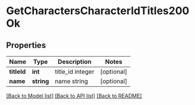 # GetCharactersCharacterIdTitles200Ok

## Properties
Name | Type | Description | Notes
------------ | ------------- | ------------- | -------------
**titleId** | **int** | title_id integer | [optional] 
**name** | **string** | name string | [optional] 

[[Back to Model list]](../README.md#documentation-for-models) [[Back to API list]](../README.md#documentation-for-api-endpoints) [[Back to README]](../README.md)


